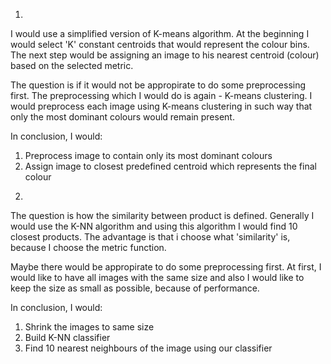 1.
I would use a simplified version of K-means algorithm. At the beginning I would select 'K' constant centroids that would represent the colour bins. The next step would be assigning an image to his nearest centroid (colour) based on the selected metric.

The question is if it would not be appropirate to do some preprocessing first. The preprocessing which I would do is again - K-means clustering. I would preprocess each image using K-means clustering in such way that only the most dominant colours would remain present.

In conclusion, I would:
1) Preprocess image to contain only its most dominant colours
2) Assign image to closest predefined centroid which represents the final colour

2.
The question is how the similarity between product is defined. Generally I would use the K-NN algorithm and using this algorithm I would find 10 closest products. The advantage is that i choose what 'similarity' is, because I choose the metric function.

Maybe there would be appropirate to do some preprocessing first. At first, I would like to have all images with the same size and also I would like to keep the size as small as possible, because of performance.

In conclusion, I would:
1) Shrink the images to same size
2) Build K-NN classifier
2) Find 10 nearest neighbours of the image using our classifier